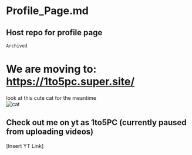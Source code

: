 # Profile_Page.md
## Host repo for profile page
`Archived`   
# We are moving to: https://1to5pc.super.site/   
look at this cute cat for the meantime  
![cat](https://avatars.githubusercontent.com/u/80444139?v=4)
## Check out me on yt as 1to5PC (currently paused from uploading videos)
[Insert YT Link]